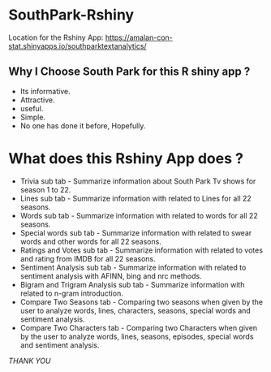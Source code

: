 # SouthPark-Rshiny

Location for the Rshiny App: https://amalan-con-stat.shinyapps.io/southparktextanalytics/

## Why I Choose South Park for this R shiny app ?

* Its informative. 
* Attractive. 
* useful. 
* Simple.
* No one has done it before, Hopefully.

# What does this Rshiny App does ?

* Trivia sub tab - Summarize information about South Park Tv shows for season 1 to 22.
* Lines sub tab - Summarize information with related to Lines for all 22 seasons.
* Words sub tab - Summarize information with related to words for all 22 seasons.
* Special words sub tab - Summarize information with related to swear words and other words for all 22 seasons.
* Ratings and Votes sub tab - Summarize information with related to votes and rating from IMDB for all 22 seasons.
* Sentiment Analysis sub tab - Summarize information with related to sentiment analysis with AFINN, bing and nrc methods.
* Bigram and Trigram Analysis sub tab - Summarize information with related to n-gram introduction.
* Compare Two Seasons tab - Comparing two seasons when given by the user to analyze words, lines, characters, seasons, special words
                            and sentiment analysis.
* Compare Two Characters tab - Comparing two Characters when given by the user to analyze words, lines, seasons, episodes, special words
                               and sentiment analysis.                           

*THANK YOU*
